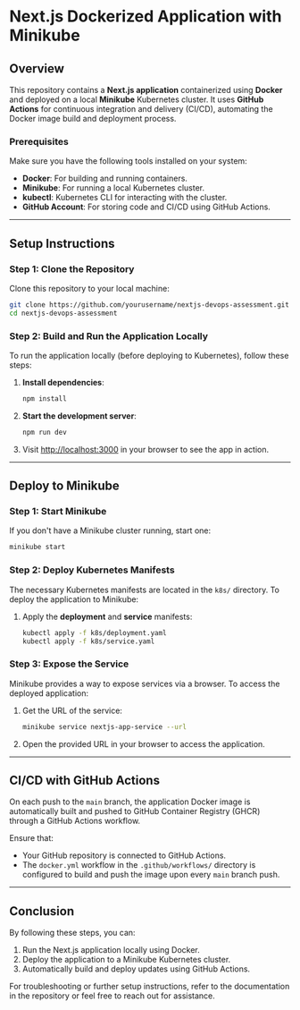 # Next.js Dockerized Application with Minikube

## Overview

This repository contains a **Next.js application** containerized using **Docker** and deployed on a local **Minikube** Kubernetes cluster. It uses **GitHub Actions** for continuous integration and delivery (CI/CD), automating the Docker image build and deployment process.

### Prerequisites

Make sure you have the following tools installed on your system:

* **Docker**: For building and running containers.
* **Minikube**: For running a local Kubernetes cluster.
* **kubectl**: Kubernetes CLI for interacting with the cluster.
* **GitHub Account**: For storing code and CI/CD using GitHub Actions.

---

## Setup Instructions

### Step 1: Clone the Repository

Clone this repository to your local machine:

```bash
git clone https://github.com/yourusername/nextjs-devops-assessment.git
cd nextjs-devops-assessment
```

### Step 2: Build and Run the Application Locally

To run the application locally (before deploying to Kubernetes), follow these steps:

1. **Install dependencies**:

   ```bash
   npm install
   ```

2. **Start the development server**:

   ```bash
   npm run dev
   ```

3. Visit [http://localhost:3000](http://localhost:3000) in your browser to see the app in action.

---

## Deploy to Minikube

### Step 1: Start Minikube

If you don't have a Minikube cluster running, start one:

```bash
minikube start
```

### Step 2: Deploy Kubernetes Manifests

The necessary Kubernetes manifests are located in the `k8s/` directory. To deploy the application to Minikube:

1. Apply the **deployment** and **service** manifests:

   ```bash
   kubectl apply -f k8s/deployment.yaml
   kubectl apply -f k8s/service.yaml
   ```

### Step 3: Expose the Service

Minikube provides a way to expose services via a browser. To access the deployed application:

1. Get the URL of the service:

   ```bash
   minikube service nextjs-app-service --url
   ```

2. Open the provided URL in your browser to access the application.

---

## CI/CD with GitHub Actions

On each push to the `main` branch, the application Docker image is automatically built and pushed to GitHub Container Registry (GHCR) through a GitHub Actions workflow.

Ensure that:

* Your GitHub repository is connected to GitHub Actions.
* The `docker.yml` workflow in the `.github/workflows/` directory is configured to build and push the image upon every `main` branch push.

---

## Conclusion

By following these steps, you can:

1. Run the Next.js application locally using Docker.
2. Deploy the application to a Minikube Kubernetes cluster.
3. Automatically build and deploy updates using GitHub Actions.

For troubleshooting or further setup instructions, refer to the documentation in the repository or feel free to reach out for assistance.
